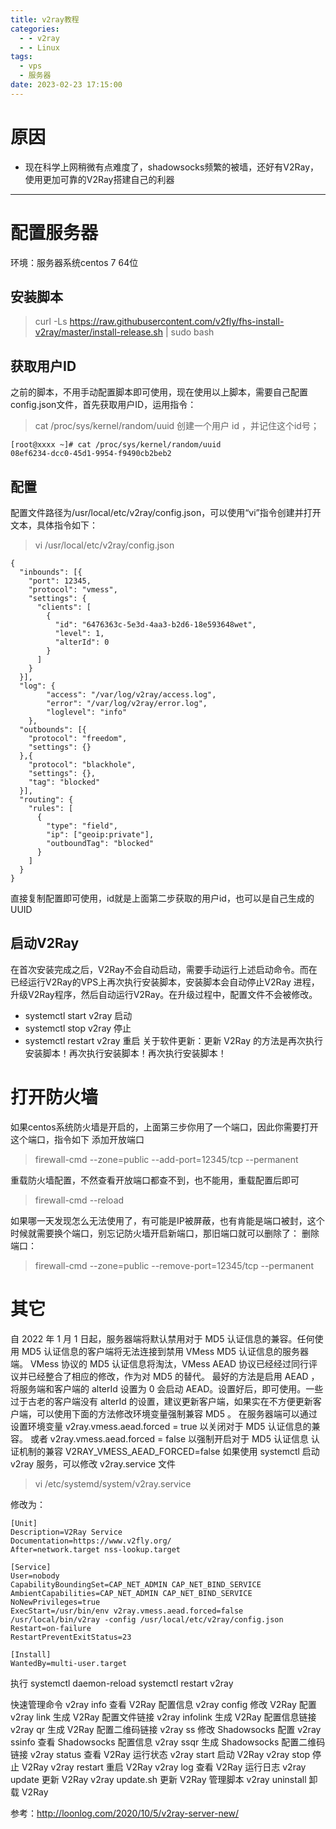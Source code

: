 ```yaml
---
title: v2ray教程
categories:
  - - v2ray
  - - Linux
tags:
  - vps
  - 服务器
date: 2023-02-23 17:15:00
---
```

# 原因
+ 现在科学上网稍微有点难度了，shadowsocks频繁的被墙，还好有V2Ray，使用更加可靠的V2Ray搭建自己的利器

<!--more-->

***
# 配置服务器
环境：服务器系统centos 7 64位
## 安装脚本
>curl -Ls https://raw.githubusercontent.com/v2fly/fhs-install-v2ray/master/install-release.sh | sudo bash
## 获取用户ID
之前的脚本，不用手动配置脚本即可使用，现在使用以上脚本，需要自己配置config.json文件，首先获取用户ID，运用指令：
>cat /proc/sys/kernel/random/uuid 
创建一个用户 id ，并记住这个id号；
``` 
[root@xxxx ~]# cat /proc/sys/kernel/random/uuid 
08ef6234-dcc0-45d1-9954-f9490cb2beb2
```
## 配置
配置文件路径为/usr/local/etc/v2ray/config.json，可以使用“vi”指令创建并打开文本，具体指令如下：
>vi /usr/local/etc/v2ray/config.json
``` 
{
  "inbounds": [{
    "port": 12345,
    "protocol": "vmess",
    "settings": {
      "clients": [
        {
          "id": "6476363c-5e3d-4aa3-b2d6-18e593648wet",
          "level": 1,
          "alterId": 0
        }
      ]
    }
  }],
  "log": {
        "access": "/var/log/v2ray/access.log",
        "error": "/var/log/v2ray/error.log",
        "loglevel": "info"
    },
  "outbounds": [{
    "protocol": "freedom",
    "settings": {}
  },{
    "protocol": "blackhole",
    "settings": {},
    "tag": "blocked"
  }],
  "routing": {
    "rules": [
      {
        "type": "field",
        "ip": ["geoip:private"],
        "outboundTag": "blocked"
      }
    ]
  }
}
```
直接复制配置即可使用，id就是上面第二步获取的用户id，也可以是自己生成的UUID
## 启动V2Ray
在首次安装完成之后，V2Ray不会自动启动，需要手动运行上述启动命令。而在已经运行V2Ray的VPS上再次执行安装脚本，安装脚本会自动停止V2Ray 进程，升级V2Ray程序，然后自动运行V2Ray。在升级过程中，配置文件不会被修改。
+ systemctl start v2ray 启动
+ systemctl stop v2ray 停止
+ systemctl restart v2ray 重启
关于软件更新：更新 V2Ray 的方法是再次执行安装脚本！再次执行安装脚本！再次执行安装脚本！

# 打开防火墙
如果centos系统防火墙是开启的，上面第三步你用了一个端口，因此你需要打开这个端口，指令如下
添加开放端口
>firewall-cmd --zone=public --add-port=12345/tcp --permanent

重载防火墙配置，不然查看开放端口都查不到，也不能用，重载配置后即可
>firewall-cmd --reload

如果哪一天发现怎么无法使用了，有可能是IP被屏蔽，也有肯能是端口被封，这个时候就需要换个端口，别忘记防火墙开启新端口，那旧端口就可以删除了：
删除端口：
>firewall-cmd --zone=public --remove-port=12345/tcp --permanent

# 其它
自 2022 年 1 月 1 日起，服务器端将默认禁用对于 MD5 认证信息的兼容。任何使用 MD5 认证信息的客户端将无法连接到禁用 VMess MD5 认证信息的服务器端。
VMess 协议的 MD5 认证信息将淘汰，VMess AEAD 协议已经经过同行评议并已经整合了相应的修改，作为对 MD5 的替代。
最好的方法是启用 AEAD ，将服务端和客户端的 alterId 设置为 0 会启动 AEAD。设置好后，即可使用。一些过于古老的客户端没有 alterId 的设置，建议更新客户端，如果实在不方便更新客户端，可以使用下面的方法修改环境变量强制兼容 MD5 。
在服务器端可以通过设置环境变量 v2ray.vmess.aead.forced = true 以关闭对于 MD5 认证信息的兼容。 或者 v2ray.vmess.aead.forced = false 以强制开启对于 MD5 认证信息 认证机制的兼容
V2RAY_VMESS_AEAD_FORCED=false
如果使用 systemctl 启动 v2ray 服务，可以修改 v2ray.service 文件
>vi /etc/systemd/system/v2ray.service 

修改为：
``` 
[Unit]
Description=V2Ray Service
Documentation=https://www.v2fly.org/
After=network.target nss-lookup.target

[Service]
User=nobody
CapabilityBoundingSet=CAP_NET_ADMIN CAP_NET_BIND_SERVICE
AmbientCapabilities=CAP_NET_ADMIN CAP_NET_BIND_SERVICE
NoNewPrivileges=true
ExecStart=/usr/bin/env v2ray.vmess.aead.forced=false /usr/local/bin/v2ray -config /usr/local/etc/v2ray/config.json
Restart=on-failure
RestartPreventExitStatus=23

[Install]
WantedBy=multi-user.target
```

执行
systemctl daemon-reload
systemctl restart v2ray

快速管理命令
v2ray info 查看 V2Ray 配置信息
v2ray config 修改 V2Ray 配置
v2ray link 生成 V2Ray 配置文件链接
v2ray infolink 生成 V2Ray 配置信息链接
v2ray qr 生成 V2Ray 配置二维码链接
v2ray ss 修改 Shadowsocks 配置
v2ray ssinfo 查看 Shadowsocks 配置信息
v2ray ssqr 生成 Shadowsocks 配置二维码链接
v2ray status 查看 V2Ray 运行状态
v2ray start 启动 V2Ray
v2ray stop 停止 V2Ray
v2ray restart 重启 V2Ray
v2ray log 查看 V2Ray 运行日志
v2ray update 更新 V2Ray
v2ray update.sh 更新 V2Ray 管理脚本
v2ray uninstall 卸载 V2Ray

参考：http://loonlog.com/2020/10/5/v2ray-server-new/